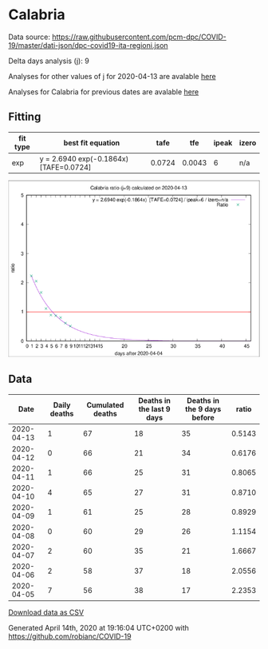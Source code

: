 # Calabria

Data source: https://raw.githubusercontent.com/pcm-dpc/COVID-19/master/dati-json/dpc-covid19-ita-regioni.json

Delta days analysis (j): 9

Analyses for other values of j for 2020-04-13 are avalable [here](../2020-04-13/README.md)

Analyses for Calabria for previous dates are avalable [here](../README.md)

## Fitting 
|fit type|best fit equation|tafe|tfe|ipeak|izero|
|-------|-----|--------|------|---|---|
|exp|y = 2.6940 exp(-0.1864x)  [TAFE=0.0724]|0.0724|0.0043|6|n/a|

![Plot](COVID-19_calabria_j9_2020-04-13.png)

## Data
|Date|Daily deaths|Cumulated deaths|Deaths in the last 9 days|Deaths in the 9 days before|ratio|
|----|----------|-----------|-------|--------------------|-----|
|2020-04-13|1|67|18|35|0.5143|
|2020-04-12|0|66|21|34|0.6176|
|2020-04-11|1|66|25|31|0.8065|
|2020-04-10|4|65|27|31|0.8710|
|2020-04-09|1|61|25|28|0.8929|
|2020-04-08|0|60|29|26|1.1154|
|2020-04-07|2|60|35|21|1.6667|
|2020-04-06|2|58|37|18|2.0556|
|2020-04-05|7|56|38|17|2.2353|

[Download data as CSV](COVID-19_calabria_j9_2020-04-13.csv)

Generated April 14th, 2020 at 19:16:04 UTC+0200 with https://github.com/robianc/COVID-19
